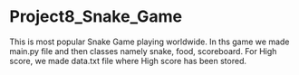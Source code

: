 # Project8_Snake_Game
This is most popular Snake Game playing worldwide.
In ths game we made main.py file and then classes namely snake, food, scoreboard.
For High score, we made data.txt file where High score has been stored.
